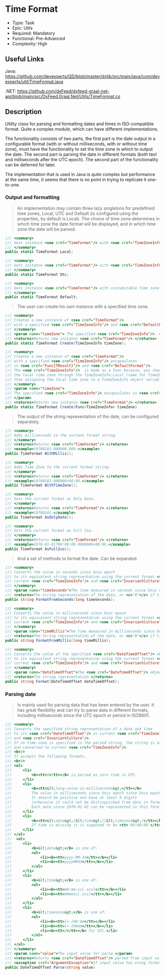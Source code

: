 # Time Format

* Type: Task
* Epic: Utils
* Required: Mandatory
* Functional: Pre-Advanced
* Complexity: High

## Useful Links

Java:
https://github.com/devexperts/QD/blob/master/dxlib/src/main/java/com/devexperts/util/TimeFormat.java

.NET:
https://github.com/dxFeed/dxfeed-graal-net-api/blob/main/src/DxFeed.Graal.Net/Utils/TimeFormat.cs

## Description

Utility class for parsing and formatting dates and times in ISO-compatible format. Quite a complex module, which can
have different implementations.

The functionality consists of two parts, the first part is the date output in a
configurable format (with or without milliseconds, with or without time zone), must have the functionality to set the
time zone in which to output the date. The second part is parsing the date in different formats (both text and
milliseconds after the UTC epoch). The second part of the functionality can be deferred for later.

The implementation that is used in Java is quite complex but performance at the same time, it seems that there is no
point in trying to replicate it one-to-one.

### Output and formatting

> An implementation may contain three lazy singletons for predefined time zones, Local, UTC and Default (is configured
> using the properties, by default is Local). The choice of time zone determines in which time zone the date format will
> be displayed, and in which time zone the date will be parsed.

```csharp
/// <summary>
/// Gets instance <see cref="TimeFormat"/> with <see cref="TimeZoneInfo"/>.<see cref="TimeZoneInfo.Local"/>.
/// </summary>
public static TimeFormat Local;
```

```csharp
/// <summary>
/// Gets instance <see cref="TimeFormat"/> with <see cref="TimeZoneInfo"/>.<see cref="TimeZoneInfo.Utc"/>.
/// </summary>
public static TimeFormat Utc;
```

```csharp
/// <summary>
/// Gets instance <see cref="TimeFormat"/> with customizable time zone(<see cref="TimeZoneInfo.Local"/> by default).
/// </summary>
public static TimeFormat Default;
```

> The user can create his own instance with a specified time zone.

```csharp
/// <summary>
/// Creates a new instance of <see cref="TimeFormat"/>
/// with a specified <see cref="TimeZoneInfo"/> and <see cref="DefaultFormat"/>.
/// </summary>
/// <param name="timeZone"> The specified <see cref="TimeZoneInfo"/>. </param>
/// <returns>Returns new instance <see cref="TimeFormat"/>.</returns>
public static TimeFormat Create(TimeZoneInfo timeZone);
```

```csharp
/// <summary>
/// Creates a new instance of <see cref="TimeFormat"/>
/// with a specified <see cref="TimeZoneInfo"/> encapsulates
/// in <see cref="Func{TResult}"/> and <see cref="DefaultFormat"/>.
/// The <see cref="TimeZoneInfo"/>  is made as a func because, you should always access
/// the local time zone through the TimeZoneInfo.Local (same for TimeZoneInfo.Utc) property rather
/// than assigning the local time zone to a TimeZoneInfo object variable.
/// </summary>
/// <param name="timeZone">
/// The specified <see cref="TimeZoneInfo"/> encapsulates in <see cref="Func{TResult}"/>.
/// </param>
/// <returns>Returns new instance <see cref="TimeFormat"/>.</returns>
public static TimeFormat Create(Func<TimeZoneInfo> timeZone)
```

> The output of the string representation of the date, can be configured separately.

```csharp
/// <summary>
/// Adds milliseconds to the current format string.
/// </summary>
/// <returns>Returns <see cref="TimeFormat"/>.</returns>
/// <example>19700101-000000.000.</example>
public TimeFormat WithMillis();
```

```csharp
/// <summary>
/// Adds Time Zone to the current format string.
/// </summary>
/// <returns>Returns <see cref="TimeFormat"/>.</returns>
/// <example>19700101-000000+00:00.</example>
public TimeFormat WithTimeZone();
```

```csharp
/// <summary>
/// Sets the current format as Only Date.
/// </summary>
/// <returns>Returns <see cref="TimeFormat"/>.</returns>
/// <example>19700101.</example>
public TimeFormat AsOnlyDate();
```

```csharp
/// <summary>
/// Sets the current format as Full Iso.
/// </summary>
/// <returns>Returns <see cref="TimeFormat"/>.</returns>
/// <example>1970-01-01T00:00:00.0000000+00:00.</example>
public TimeFormat AsFullIso();
```

> And a set of methods to format the date. Can be expanded.

```csharp
/// <summary>
/// Converts the value in seconds since Unix epoch
/// to its equivalent string representation using the current format <see cref="CreateFormatString()"/>,
/// current <see cref="TimeZoneInfo"/> and <see cref="InvariantCulture"/>.
/// </summary>
/// <param name="timeSeconds">The time measured in seconds since Unix epoch.</param>
/// <returns>The string representation of the date, or <c>"0"</c> if timeSeconds is <c>0</c>.</returns>
public string FormatFromSeconds(long timeSeconds);
```

```csharp
/// <summary>
/// Converts the value in milliseconds since Unix epoch
/// to its equivalent string representation using the current format <see cref="CreateFormatString()"/>,
/// current <see cref="TimeZoneInfo"/> and <see cref="InvariantCulture"/>.
/// </summary>
/// <param name="timeMillis">The time measured in milliseconds since Unix epoch.</param>
/// <returns>The string representation of the date, or <c>"0"</c> if timeMillis is <c>0</c>.</returns>
public string FormatFromMillis(long timeMillis);
```

```csharp
/// <summary>
/// Converts the value of the specified <see cref="DateTimeOffset"/> object
/// to its equivalent string representation using the current format <see cref="CreateFormatString()"/>,
/// current <see cref="TimeZoneInfo"/> and <see cref="InvariantCulture"/>.
/// </summary>
/// <param name="dateTimeOffset">The <see cref="DateTimeOffset"/> object.</param>
/// <returns>The string representation.</returns>
public string Format(DateTimeOffset dateTimeOffset);
```

### Parsing date

> Is mainly used for parsing data that has been entered by the user. It has great flexibility and can try to parse data
> in different formats, including milliseconds since the UTC epoch or period in ISO8601.

```csharp
/// <summary>
/// Converts the specified string representation of a date and time
/// to its <see cref="DateTimeOffset"/> in current <see cref="TimeZoneInfo"/>
/// and <see cref="InvariantCulture"/>.
/// If no time zone is specified in the parsed string, the string is assumed to denote a local time,
/// and converted to current <see cref="TimeZoneInfo"/>.
/// <br/>
/// It accepts the following formats.
/// <br/>
/// <ul>
///     <li>
///         <b><tt>0</tt></b> is parsed as zero time in UTC.
///     </li>
///     <li>
///         <b><tt>&lt;long-value-in-milliseconds&gt;</tt></b>
///         The value in milliseconds since Unix epoch since Unix epoch.
///         It should be positive and have at least 9 digits
///         (otherwise it could not be distinguished from date in format <tt>'yyyymmdd'</tt>).
///         Each date since 1970-01-03 can be represented in this form.
///     </li>
///     <li>
///         <b><tt>&lt;date&gt;[&lt;time&gt;][&lt;timezone&gt;]</tt></b>
///         If time is missing it is supposed to be <tt>'00:00:00'</tt>.
///     </li>
/// </ul>
///  <ul>
///     <li>
///         <b>&lt;date&gt;</b> is one of:
///         <ul>
///             <li><b><tt>yyyy-MM-dd</tt></b></li>
///             <li><b><tt>yyyyMMdd</tt></b></li>
///         </ul>
///     </li>
///     <li>
///         <b>&lt;time&gt;</b> is one of:
///         <ul>
///             <li><b><tt>HH:mm:ss[.sss]</tt></b></li>
///             <li><b><tt>HHmmss[.sss]</tt></b></li>
///         </ul>
///     </li>
///     <li>
///         <b>&lt;timezone&gt;</b> is one of:
///         <ul>
///             <li><b><tt>[+-]HH:mm</tt></b></li>
///             <li><b><tt>[+-]HHmm</tt></b></li>
///             <li><b><tt>Z</tt></b> for UTC.</li>
///         </ul>
///     </li>
/// </ul>
/// </summary>
/// <param name="value">The input value for parse.</param>
/// <returns>Returns <see cref="DateTimeOffset"/> parsed from input value.</returns>
/// <exception cref="ArgumentException">If input value has wrong format.</exception>
public DateTimeOffset Parse(string value)
```
